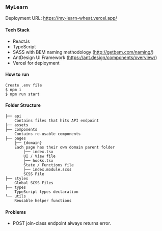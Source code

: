 ### MyLearn

Deployment URL: https://my-learn-wheat.vercel.app/
#### Tech Stack
- ReactJs
- TypeScript
- SASS with BEM naming methodology (http://getbem.com/naming/)
- AntDesign UI Framework (https://ant.design/components/overview/)
- Vercel for deployment

#### How to run
    Create .env file
    $ npm i
    $ npm run start

#### Folder Structure
```
├── api
    Contains files that hits API endpoint
├── assets
├── components
    Contains re-usable components
├── pages
    ├── {domain}
    Each page has their own domain parent folder
        ├── index.tsx
        UI / View file
        ├── hooks.tsx
        State / Functions file
        ├── index.module.scss
        SCSS File
├── styles
    Global SCSS Files
├── types
    TypeScript types declaration
└── utils
    Reusable helper functions
```

#### Problems
- POST join-class endpoint always returns error.